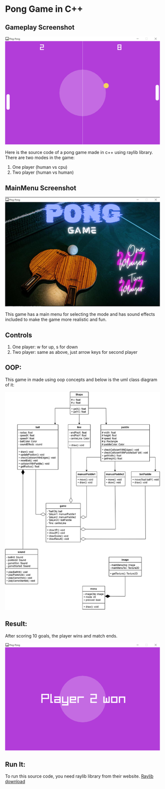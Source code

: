 # Pong Game in C++

## Gameplay Screenshot

![App Screenshot](gameSS.png)

Here is the source code of a pong game made in c++ using raylib library. There are two modes in the game:

1. One player (human vs cpu)
2. Two player (human vs human)

## MainMenu Screenshot

![App Screenshot](menu.png)

This game has a main menu for selecting the mode and has sound effects included to make the game more realistic and fun.

## Controls

1. One player: w for up, s for down
2. Two player: same as above, just arrow keys for second player

## OOP:

This game in made using oop concepts and below is the uml class diagram of it:

![App Screenshot](uml.png)

## Result:

After scoring 10 goals, the player wins and match ends.

![App Screenshot](result.png)

## Run It:

To run this source code, you need raylib library from their website.
[Raylib download](https://www.raylib.com/)

